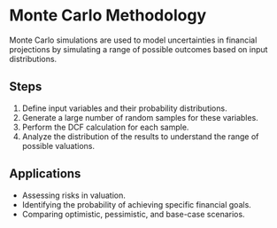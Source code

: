 # Monte Carlo Methodology

Monte Carlo simulations are used to model uncertainties in financial projections by simulating a range of possible outcomes based on input distributions.

## Steps
1. Define input variables and their probability distributions.
2. Generate a large number of random samples for these variables.
3. Perform the DCF calculation for each sample.
4. Analyze the distribution of the results to understand the range of possible valuations.

## Applications
- Assessing risks in valuation.
- Identifying the probability of achieving specific financial goals.
- Comparing optimistic, pessimistic, and base-case scenarios.
